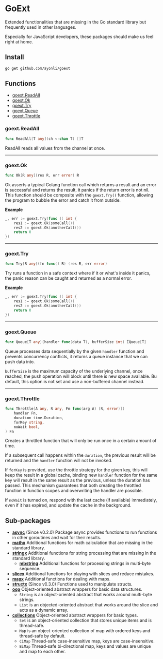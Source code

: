 # GoExt

Extended functionalities that are missing in the Go standard library but frequently used in other
languages.

Especially for JavaScript developers, these packages should make us feel right at home.

## Install

```sh
go get github.com/ayonli/goext
```

## Functions

- [goext.ReadAll](#goextreadall)
- [goext.Ok](#goextok)
- [goext.Try](#goexttry)
- [goext.Queue](#goextqueue)
- [goext.Throttle](#goextthrottle)

### goext.ReadAll

```go
func ReadAll[T any](ch <-chan T) []T
```

ReadAll reads all values from the channel at once.

---

### goext.Ok

```go
func Ok[R any](res R, err error) R
```

Ok asserts a typical Golang function call which returns a result and an error is successful and
returns the result, it panics if the return error is not nil. This function should be composite
with the `goext.Try()` function, allowing the program to bubble the error and catch it from
outside.

**Example**

```go
_, err := goext.Try(func () int {
    res1 := goext.Ok(someCall())
    res2 := goext.Ok(anotherCall())
    return 0
})
```

---

### goext.Try

```go
func Try[R any](fn func() R) (res R, err error)
```

Try runs a function in a safe context where if it or what's inside it panics, the panic reason
can be caught and returned as a normal error.

**Example**

```go
_, err := goext.Try(func () int {
    res1 := goext.Ok(someCall())
    res2 := goext.Ok(anotherCall())
    return 0
})
```

---

### goext.Queue

```go
func Queue[T any](handler func(data T), bufferSize int) IQueue[T]
```

Queue processes data sequentially by the given `handler` function and prevents concurrency
conflicts, it returns a queue instance that we can push data into.

`bufferSize` is the maximum capacity of the underlying channel, once reached, the push
operation will block until there is new space available. Bu default, this option is not set and
use a non-buffered channel instead.

---

### goext.Throttle

```go
func Throttle[A any, R any, Fn func(arg A) (R, error)](
    handler Fn,
    duration time.Duration,
    forKey string,
    noWait bool,
) Fn
```

Creates a throttled function that will only be run once in a certain amount of time.

If a subsequent call happens within the `duration`, the previous result will be returned and
the `handler` function will not be invoked.

If `forKey` is provided, use the throttle strategy for the given key, this will keep the
result in a global cache, binding new `handler` function for the same key will result in the
same result as the previous, unless the duration has passed. This mechanism guarantees that both
creating the throttled function in function scopes and overwriting the handler are possible.

If `noWait` is turned on, respond with the last cache (if available) immediately, even if it has
expired, and update the cache in the background.

## Sub-packages

- **[async](https://pkg.go.dev/github.com/ayonli/goext/async)** (Since v0.2.0)
    Package async provides functions to run functions in other goroutines and wait for their results.
- **[mathx](https://pkg.go.dev/github.com/ayonli/goext/mathx)**
    Additional functions for math calculation that are missing in the standard library.
- **[stringx](https://pkg.go.dev/github.com/ayonli/goext/stringx)**
    Additional functions for string processing that are missing in the standard library.
    - **[mbstring](https://pkg.go.dev/github.com/ayonli/goext/stringx/mbstring)**
        Additional functions for processing strings in multi-byte sequence.
- **[slicex](https://pkg.go.dev/github.com/ayonli/goext/slicex)**
    Additional functions for playing with slices and reduce mistakes.
- **[mapx](https://pkg.go.dev/github.com/ayonli/goext/mapx)**
    Additional functions for dealing with maps.
- **[structx](https://pkg.go.dev/github.com/ayonli/goext/structx)** (Since v0.3.0)
    Functions used to manipulate structs.
- **[oop](https://pkg.go.dev/github.com/ayonli/goext/oop)**
    Object-oriented abstract wrappers for basic data structures.
    - `String` is an object-oriented abstract that works around multi-byte strings.
    - `List` is an objected-oriented abstract that works around the slice and acts as a dynamic array.
- **[collections](https://pkg.go.dev/github.com/ayonli/goext/collections)**
    Object-oriented abstract wrappers for basic types.
    - `Set` is an object-oriented collection that stores unique items and is thread-safe.
    - `Map` is an object-oriented collection of map with ordered keys and thread-safe by default.
    - `CiMap` Thread-safe case-insensitive map, keys are case-insensitive.
    - `BiMap` Thread-safe bi-directional map, keys and values are unique and map to each other.
